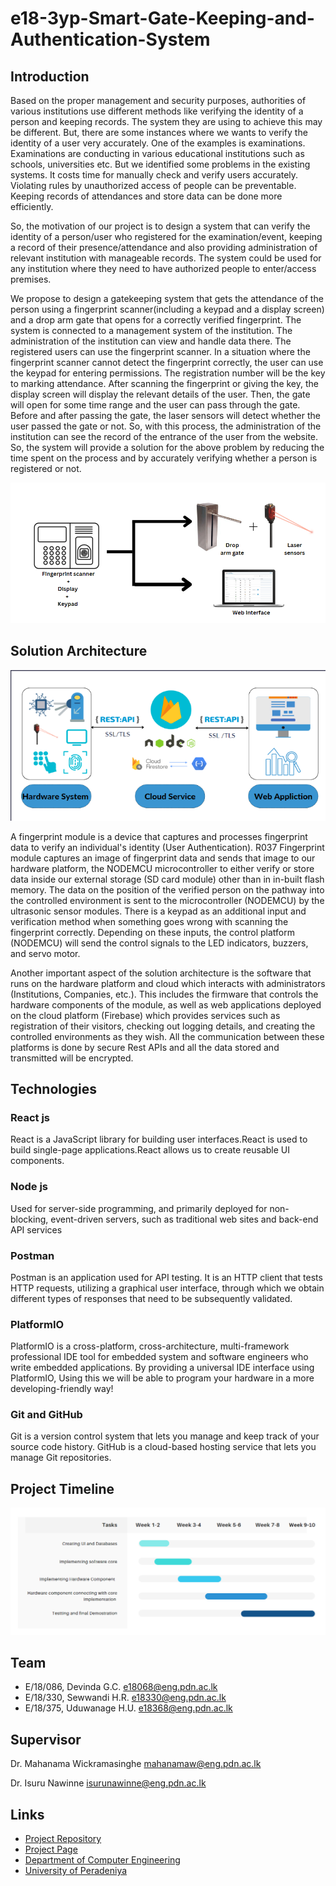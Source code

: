 # e18-3yp-Smart-Gate-Keeping-and-Authentication-System

## Introduction

Based on the proper management and security purposes, authorities of various institutions use different methods like verifying the identity of a person and keeping
records. The system they are using to achieve this may be different. But, there are some instances where we wants to verify the identity of a user very accurately.
One of the examples is examinations. Examinations are conducting in various educational institutions such as schools, universities etc. But we identified some problems
in the existing systems.
It costs time for manually check and verify users accurately.
Violating rules by unauthorized access of people can be preventable.
Keeping records of attendances and store data can be done more efficiently.

So, the motivation of our project is to design a system that can verify the identity of a person/user who registered for the examination/event, keeping a record of their
presence/attendance and also providing administration of relevant institution with manageable records. The system could be used for any institution where they need to
have authorized people to enter/access premises.

We propose to design a gatekeeping system that gets the attendance of the person using a fingerprint scanner(including a keypad and a display screen) and a drop arm gate 
that opens for a correctly verified fingerprint. The system is connected to a management system of the institution. The administration of the institution can view and 
handle data there. The registered users can use the fingerprint scanner. In a situation where the fingerprint scanner cannot detect the fingerprint correctly, the user 
can use the keypad for entering permissions. The registration number will be the key to marking attendance. After scanning the fingerprint or giving the key, the display 
screen will display the relevant details of the user. Then, the gate will open for some time range and the user can pass through the gate. Before and after passing the 
gate, the laser sensors will detect whether the user passed the gate or not. So, with this process, the administration of the institution can see the record of the 
entrance of the user from the website. So, the system will provide a solution for the above problem by reducing the time spent on the process and by accurately verifying 
whether a person is registered or not.

![System](./docs/System.PNG)

## Solution Architecture

![solution](./docs/solution.PNG)

A fingerprint module is a device that captures and processes fingerprint data to verify an individual's identity (User Authentication). R037 Fingerprint module captures an image of fingerprint data and sends that image to our hardware platform, the NODEMCU microcontroller to either verify or store data inside our external storage (SD card module) other than in in-built flash memory. The data on the position of the verified person on the pathway into the controlled environment is sent to the microcontroller (NODEMCU) by the ultrasonic sensor modules. There is a keypad as an additional input and verification method when something goes wrong with scanning the fingerprint correctly. Depending on these inputs, the control platform (NODEMCU) will send the control signals to the LED indicators, buzzers, and servo motor.

Another important aspect of the solution architecture is the software that runs on the hardware platform and cloud which interacts with administrators (Institutions, Companies, etc.). This includes the firmware that controls the hardware components of the module, as well as web applications deployed on the cloud platform (Firebase) which provides services such as registration of their visitors, checking out logging details, and creating the controlled environments as they wish. All the communication between these platforms is done by secure Rest APIs and all the data stored and transmitted will be encrypted.    

## Technologies

### React js

React is a JavaScript library for building user interfaces.React is used to build single-page applications.React allows us to create reusable UI components.

### Node js

Used for server-side programming, and primarily deployed for non-blocking, event-driven servers, such as traditional web sites and back-end API services

### Postman

Postman is an application used for API testing. It is an HTTP client that tests HTTP requests, utilizing a graphical user interface, through which we obtain different types of responses that need to be subsequently validated.

### PlatformIO

PlatformIO is a cross-platform, cross-architecture, multi-framework professional IDE tool for embedded system and software engineers who write embedded applications. By providing a universal IDE interface using PlatformIO, Using this we will be able to program your hardware in a more developing-friendly way!

### Git and GitHub

Git is a version control system that lets you manage and keep track of your source code history. GitHub is a cloud-based hosting service that lets you manage Git repositories.



## Project Timeline

![timeline](./docs/timeline.PNG)


## Team
-  E/18/086, Devinda G.C. [e18068@eng.pdn.ac.lk](mailto:e18068@eng.pdn.ac.lk)
-  E/18/330, Sewwandi H.R. [e18330@eng.pdn.ac.lk](mailto:e18330@eng.pdn.ac.lk)
-  E/18/375, Uduwanage H.U. [e18368@eng.pdn.ac.lk](mailto:e18368@eng.pdn.ac.lk)

## Supervisor

Dr. Mahanama Wickramasinghe [mahanamaw@eng.pdn.ac.lk](mailto:mahanamaw@eng.pdn.ac.lk)

Dr. Isuru Nawinne [isurunawinne@eng.pdn.ac.lk](mailto:isurunawinne@eng.pdn.ac.lk)

## Links

- [Project Repository](https://github.com/cepdnaclk/e18-3yp-Smart-Gate-Keeping-and-Authentication-System)
- [Project Page](https://cepdnaclk.github.io/e18-3yp-Smart-Gate-Keeping-and-Authentication-System/)
- [Department of Computer Engineering](http://www.ce.pdn.ac.lk/)
- [University of Peradeniya](https://eng.pdn.ac.lk/)
